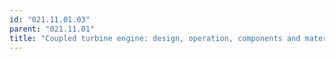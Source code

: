 ```yaml
---
id: "021.11.01.03"
parent: "021.11.01"
title: "Coupled turbine engine: design, operation, components and materials"
---
```

